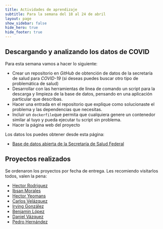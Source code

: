 ```yaml
---
title: Actividades de aprendizaje
subtitle: Para la semana del 18 al 24 de abril
layout: page
show_sidebar: false
hide_hero: true
hide_footer: true
---
```


## Descargando y analizando los datos de COVID 

Para esta semana vamos a hacer lo siguiente:

- Crear un repositorio en *GitHub* de obtención de datos de la secretaría de salud para *COVID-19* (si deseas puedes buscar otro tipo de problemática de salud)
- Desarrollar con las herramientas de linea de comando un script para la descarga y limpieza de la base de datos, pensando en una aplicación particular que describas.
- Hacer una entrada en el repositorio que explique como solucionaste el problema y las dependencias que necesitas.
- Incluir un `dockerfile`que permita que cualquiera genere un contenedor similar al tuyo y pueda ejecutar tu script sin problema.
- Hacer la página web del proyecto

Los datos los puedes obtener desde esta página:

- [Base de datos abierta de la Secretaría de Salud Federal](https://www.gob.mx/salud/documentos/datos-abiertos-152127)

## Proyectos realizados 

Se ordenaron los proyectos por fecha de entrega. Les recomiendo visitarlos todos, valen la pena:

- [Hector Rodriguez](https://silvertongue26.github.io/Covid-19/)
- [Ibsan Morales](https://github.com/ibsanmorales/DockerfileUnixCommand)
- [Hector Yeomans](https://hyeomans.com/obtencion-datos-covid19/)
- [Carlos Velázquez](https://carlosvelv.github.io/)
- [Irving González](https://igonzalezz.github.io/mcd-Covid19/)
- [Benjamin López](https://benjalm21.github.io/COVID-19/)
- [Daniel Vázquez](https://danielv08.github.io/covid_tabaquismo_son/)
- [Pedro Hernández](https://pedro-hdez.github.io/docker-y-ciencia-de-datos/)

